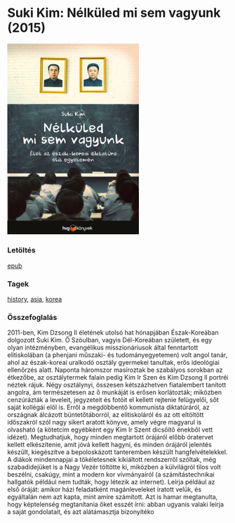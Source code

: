 # <a name="id_1457">Suki Kim: Nélküled mi sem vagyunk (2015)</a>
<img src="https://github.com/BercziSandor/calibre_lib/raw/main/libs/main/Suki%20Kim/Nelkuled%20mi%20sem%20vagyunk%20%281457%29/cover.jpg" alt="cover" width="300"/>

### Letöltés
[epub](https://github.com/BercziSandor/calibre_lib/raw/main/libs/main/Suki%20Kim/Nelkuled%20mi%20sem%20vagyunk%20%281457%29/Nelkuled%20mi%20sem%20vagyunk%20-%20Suki%20Kim.epub)

### Tagek
[history](https://github.com/berczisandor/calibre_lib/libs/main/_details/_tags/history.md), [asia](https://github.com/berczisandor/calibre_lib/libs/main/_details/_tags/asia.md), [korea](https://github.com/berczisandor/calibre_lib/libs/main/_details/_tags/korea.md)

### Összefoglalás
<div>
<p>2011-ben, Kim Dzsong Il életének utolsó hat hónapjában Észak-Koreában dolgozott Suki Kim. Ő Szöulban, vagyis Dél-Koreában született, és egy olyan intézményben, evangélikus misszionáriusok által fenntartott elitiskolában (a phenjani műszaki- és tudományegyetemen) volt angol tanár, ahol az észak-koreai uralkodó osztály gyermekei tanultak, erős ideológiai ellenőrzés alatt. Naponta háromszor masíroztak be szabályos sorokban az étkezőbe, az osztálytermek falain pedig Kim Ir Szen és Kim Dzsong Il portréi néztek rájuk. Négy osztálynyi, összesen kétszázhetven fiatalembert tanított angolra, ám természetesen az ő munkáját is erősen korlátozták; miközben cenzúrázták a leveleit, jegyzeteit és fotóit el kellett rejtenie felügyelői, sőt saját kollégái elől is. Erről a megdöbbentő kommunista diktatúráról, az országnak álcázott büntetőtáborról, az elitiskoláról és az ott eltöltött időszakról szól nagy sikert aratott könyve, amely végre magyarul is olvasható (a kötetcím egyébként egy Kim Ir Szent dicsőítő énekből vett idézet). Megtudhatjuk, hogy minden megtartott órájáról előbb óratervet kellett elkészítenie, amit jóvá kellett hagyni, és minden órájáról jelentés készült, kiegészítve a bepoloskázott tanteremben készült hangfelvételekkel. A diákok mindennapjai a tökéletesnek kikiáltott rendszerről szóltak, még szabadidejüket is a Nagy Vezér töltötte ki, miközben a külvilágról tilos volt beszélni, csakúgy, mint a modern kor vívmányairól (a számítástechnikai hallgatók például nem tudták, hogy létezik az internet). Leírja például az első óráját: amikor házi feladatként magánleveleket íratott velük, és egyáltalán nem azt kapta, mint amire számított. Azt is hamar megtanulta, hogy képtelenség megtanítania őket esszét írni: abban ugyanis valaki leírja a saját gondolatait, és azt alátámasztja bizonyítéko</p></div>


